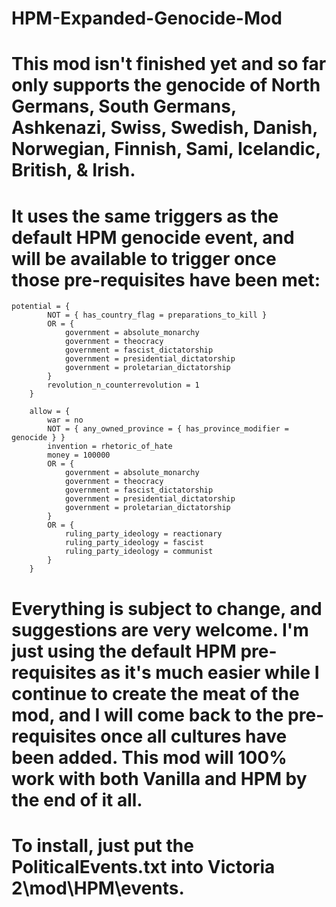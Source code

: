 # HPM-Expanded-Genocide-Mod

# This mod isn't finished yet and so far only supports the genocide of North Germans, South Germans, Ashkenazi, Swiss, Swedish, Danish, Norwegian, Finnish, Sami, Icelandic, British, & Irish.

# It uses the same triggers as the default HPM genocide event, and will be available to trigger once those pre-requisites have been met:

	potential = {
			NOT = { has_country_flag = preparations_to_kill }
			OR = {
				government = absolute_monarchy
				government = theocracy
				government = fascist_dictatorship
				government = presidential_dictatorship
				government = proletarian_dictatorship
			}
			revolution_n_counterrevolution = 1
		}
		
		allow = {
			war = no
			NOT = { any_owned_province = { has_province_modifier = genocide } }
			invention = rhetoric_of_hate
			money = 100000
			OR = {
				government = absolute_monarchy
				government = theocracy
				government = fascist_dictatorship
				government = presidential_dictatorship
				government = proletarian_dictatorship
			}
			OR = {
				ruling_party_ideology = reactionary
				ruling_party_ideology = fascist
				ruling_party_ideology = communist
			}
		}
    
# Everything is subject to change, and suggestions are very welcome. I'm just using the default HPM pre-requisites as it's much easier while I continue to create the meat of the mod, and I will come back to the pre-requisites once all cultures have been added. This mod will 100% work with both Vanilla and HPM by the end of it all.

# To install, just put the PoliticalEvents.txt into Victoria 2\mod\HPM\events.
